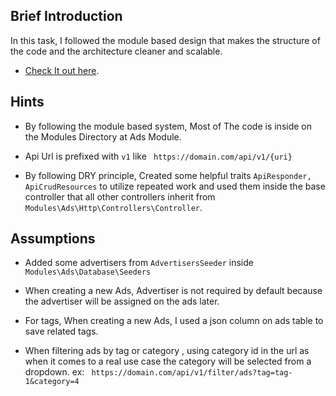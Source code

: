 
## Brief Introduction

In this task, I followed the module based design that makes the structure of the code
and the architecture cleaner and scalable.
- [Check It out here](https://nwidart.com/laravel-modules/v6/introduction).

## Hints

- By following the module based system, Most of The code is inside on the Modules Directory
 at Ads Module.
  
- Api Url is prefixed with ```v1``` like ``` https://domain.com/api/v1/{uri}```  

- By following DRY principle, 
Created some helpful traits ```ApiResponder, ApiCrudResources``` to utilize
repeated work and used them inside the base controller that all other 
controllers inherit from ```Modules\Ads\Http\Controllers\Controller```.  

## Assumptions

- Added some advertisers from ```AdvertisersSeeder``` inside
  ```Modules\Ads\Database\Seeders```

- When creating a new Ads, Advertiser is not required by default because the advertiser will
be assigned on the ads later.
 
-  For tags, When creating a new Ads, I used a json column on ads table to save related tags.

- When filtering ads by tag or category , using category id in the url 
  as when it comes to a real use case the category will be selected from a dropdown.
  ex: ``` https://domain.com/api/v1/filter/ads?tag=tag-1&category=4``` 
  

